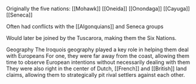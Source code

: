Originally the five nations:
	[[Mohawk]]
	[[Oneida]]
	[[Onondaga]]
	[[Cayuga]]
	[[Seneca]]

Often had conflicts with the [[Algonquians]] and Seneca groups

Would later be joined by the Tuscarora, making them the Six Nations.

Geography
	The Iroquois geography played a key role in helping them deal with Europeans
	For one, they were far away from the coast, allowing them time to observe European intentions without necessarily dealing with them
	They were also right in the center of Dutch, [[French]] and [[British]] land claims, allowing them to strategically pit rival settlers against each other.
